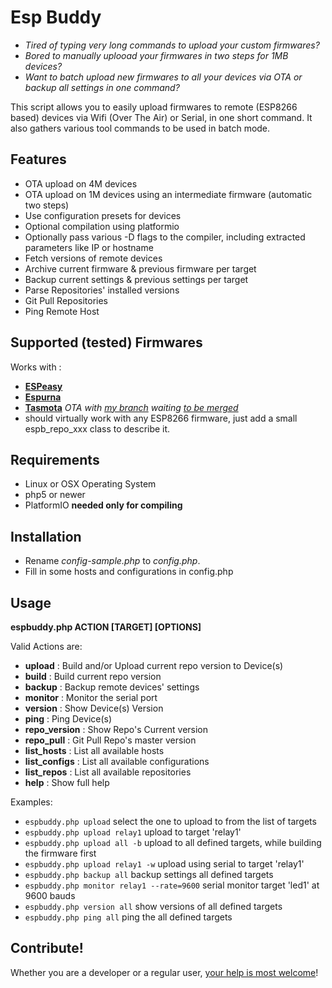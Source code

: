 # Esp Buddy 

- _Tired of typing very long commands to upload your custom firmwares?_ 
- _Bored to manually uplooad your firmwares in two steps for 1MB devices?_ 
- _Want to batch upload new firmwares to all your devices via OTA or backup all settings in one command?_ 

This script allows you to easily upload firmwares to remote (ESP8266 based) devices via Wifi (Over The Air) or Serial, in one short command.
It also gathers various tool commands to be used in batch mode.


## Features
 - OTA upload on 4M devices
 - OTA upload on 1M devices using an intermediate firmware (automatic two steps)
 - Use configuration presets for devices
 - Optional compilation using platformio
 - Optionally pass various -D flags to the compiler, including extracted parameters like IP or hostname
 - Fetch versions of remote devices
 - Archive current firmware & previous firmware per target
 - Backup current settings & previous settings per target
 - Parse Repositories' installed versions
 - Git Pull Repositories
 - Ping Remote Host
 
## Supported (tested) Firmwares
Works with :
- [**ESPeasy**](https://github.com/letscontrolit/ESPEasy/)
- [**Espurna**](https://github.com/xoseperez/espurna)
- [**Tasmota**](https://github.com/arendst/Sonoff-Tasmota/) _OTA with [my branch](https://github.com/soif/Sonoff-Tasmota/tree/feature/ota) waiting [to be merged](https://github.com/arendst/Sonoff-Tasmota/pull/1998)_
- should virtually work with any ESP8266 firmware, just add a small espb_repo_xxx class to describe it.

## Requirements
- Linux or OSX Operating System
- php5 or newer
- PlatformIO __needed only for compiling__

## Installation
- Rename _config-sample.php_ to _config.php_.
- Fill in some hosts and configurations in config.php

## Usage

**espbuddy.php ACTION [TARGET] [OPTIONS]**

Valid Actions are: 
  - **upload**          : Build and/or Upload current repo version to Device(s)
  - **build**           : Build current repo version
  - **backup**          : Backup remote devices' settings
  - **monitor**         : Monitor the serial port
  - **version**         : Show Device(s) Version
  - **ping**            : Ping Device(s)
  - **repo_version**    : Show Repo's Current version
  - **repo_pull**       : Git Pull Repo's master version
  - **list_hosts**      : List all available hosts
  - **list_configs**    : List all available configurations
  - **list_repos**      : List all available repositories
  - **help**            : Show full help


Examples:
- `espbuddy.php upload` select the one to upload to from the list of targets
- `espbuddy.php upload relay1` upload to target 'relay1'
- `espbuddy.php upload all -b` upload to all defined targets, while building the firmware first 
- `espbuddy.php upload relay1 -w` upload using serial to target 'relay1'
- `espbuddy.php backup all` backup settings all defined targets
- `espbuddy.php monitor relay1 --rate=9600` serial monitor target 'led1' at 9600 bauds
- `espbuddy.php version all` show versions of all defined targets
- `espbuddy.php ping all` ping the all defined targets

## Contribute!

Whether you are a developer or a regular user, [your help is most welcome](CONTRIBUTING.md)!


